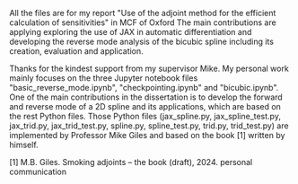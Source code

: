 All the files are for my report "Use of the adjoint method for the efficient calculation of sensitivities" in MCF of Oxford
The main contributions are applying exploring the use of JAX in automatic differentiation and developing the reverse mode analysis of the bicubic spline including its creation, evaluation and application.

Thanks for the kindest support from my supervisor Mike.
My personal work mainly focuses on the three Jupyter notebook files "basic_reverse_mode.ipynb", "checkpointing.ipynb" and "bicubic.ipynb".
One of the main contributions in the dissertation is to develop the forward and reverse mode of a 2D spline and its applications, which are based on the rest Python files. Those Python files (jax_spline.py, jax_spline_test.py, jax_trid.py, jax_trid_test.py, spline.py, spline_test.py, trid.py, trid_test.py) are implemented by Professor Mike Giles and based on the book [1] written by himself.

[1] M.B. Giles. Smoking adjoints – the book (draft), 2024. personal communication
